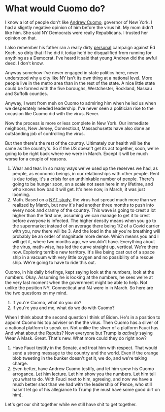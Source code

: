 # What would Cuomo do?
I know a lot of people don't like <a href="https://en.wikipedia.org/wiki/Andrew_Cuomo">Andrew Cuomo</a>, governor of New York. I had a sligntly negative opinion of him before the virus hit. My mom didn't like him. She said NY Democrats were really Republicans. I trusted her opinion on that. 

I also remember his father ran a really dirty <a href="https://gothamist.com/news/ed-koch-held-decades-long-grudge-against-cuomos-over-vote-for-cuomo-not-the-homo-posters">personal</a> campaign against Ed Koch, so dirty that if he did it today he'd be disqualified from running for anything as a Democrat. I've heard it said that young Andrew did the awful deed. I don't know. 

Anyway somehow I've never engaged in state politics here, never understood why a city like NY isn't its own thing at a national level. More people live in the metro area than in the rest of the state. A nice little state could be formed with the five boroughs, Westchester, Rockland, Nassau and Suffolk counties. 

Anyway, I went from meh on Cuomo to admiring him when he led us when we desperately needed leadership. I've never seen a politician rise to the occasion like Cuomo did with the virus. Never. 

Now the process is more or less complete in New York. Our immediate neighbors, New Jersey, Connecticut, Massachusetts have also done an outstanding job of controlling the virus. 

But then there's the rest of the country. Ultimately our health will be the same as the country's. So if the US doesn't get its act together, soon, we're going to be right back where we were in March. Except it will be much worse for a couple of reasons. 
1. Wear and tear. In so many ways we've used up the reserves we had, as people, as economic beings, in our relationships with other people. Rent is due today, it's a crisis for an unthinkable number of people. There's going to be hunger soon, on a scale not seen here in my lifetime, and who knows how bad it will get. It's here now, in March, it was just looming.  
2. Math. Based on a <a href="https://www.nytimes.com/2020/05/27/health/coronavirus-spread-united-states.html">NYT study</a>, the virus had spread much more than we realized by March, but now it's had another three months to push into every nook and cranny of the country. This wave is going to crest a lot higher than the first one, assuming we can manage to get it to crest before <i>everyone</i> is infected. The higher density means when you go to the supermarket instead of on average there being 1/2 of a Covid carrier with you, now there will be 3. And the load in the air you're breathing will probably be an order of magnitude more dense. Which means you and I will get it, where two months ago, we wouldn't have. Everything about the virus, math-wise, has led the curve straight up, vertical. We're there now. Exploring terrible new territory. It's like being cast out of a space ship in a vacuum with very little oxygen and no possibility of a rescue ship. We're going to have to ride this out.

Cuomo, in his daily briefings, kept saying look at the numbers, look at the numbers. Okay. Assuming he is looking at the numbers, he sees we're at the very last moment when the government might be able to help. Not unlike the position NY, Connecticut and NJ were in in March. So here are the two questions on my mind.
1. If you're Cuomo, what do you do?
2. If you're you and me, what do we do with Cuomo?

When I think about the second question I think of Biden. He's in a position to appoint Cuomo his top adviser on the the virus. Then Cuomo has a sliver of a national platform to speak on. Not unlike the sliver of a platform Fauci has. And what about the Repubs? Now everyone but Trump is <i>actively</i> saying Wear A Mask. Great. That's new. What more could they do right now? 
1. Have Fauci testify in the Senate, and treat him with respect. That would send a strong message to the country and the world. Even if the orange blob tweeting in the bunker doesn't get it, we do, and we're taking charge. 
2. Even better, have Andrew Cuomo testify, and let him spew his Cuomo arrogance. Let him lecture. Let him show you the numbers. Let him tell you what to do. With Fauci next to him, agreeing, and now we have a much better shot than we had with the leadership of Pence, who still hasn't let go of his allegiance to Trump (he must have some good dirt on him).

Let's get our shit together while we still have shit to get together.

